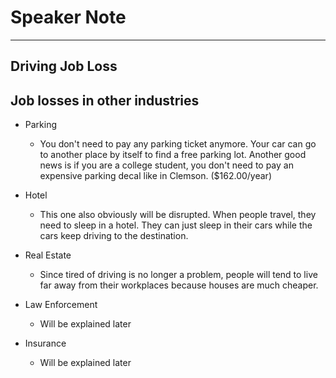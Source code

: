 # Speaker Note
---

## Driving Job Loss

## Job losses in other industries

- Parking
  - You don't need to pay any parking ticket anymore. Your car can go to another place by itself to find a free parking lot. Another good news is if you are a college student, you don't need to pay an expensive parking decal like in Clemson. ($162.00/year)
  
- Hotel
  - This one also obviously will be disrupted. When people travel, they need to sleep in a hotel. They can just sleep in their cars while the cars keep driving to the destination.
  
- Real Estate
  - Since tired of driving is no longer a problem, people will tend to live far away from their workplaces because houses are much cheaper.
  
- Law Enforcement
  - Will be explained later
  
- Insurance
  - Will be explained later
